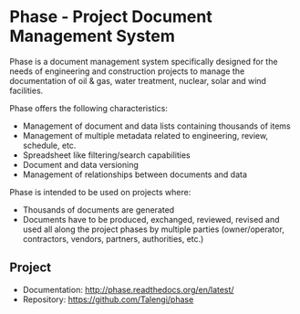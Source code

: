 Phase - Project Document Management System
==========================================

Phase is a document management system specifically designed for the needs of engineering and construction projects to manage the documentation of oil & gas, water treatment, nuclear, solar and wind facilities.

Phase offers the following characteristics:

* Management of document and data lists containing thousands of items
* Management of multiple metadata related to engineering, review, schedule, etc.
* Spreadsheet like filtering/search capabilities
* Document and data versioning
* Management of relationships between documents and data

Phase is intended to be used on projects where:

* Thousands of documents are generated
* Documents have to be produced, exchanged, reviewed, revised and used all along the project phases by multiple parties (owner/operator, contractors, vendors, partners, authorities, etc.)


Project
-------

* Documentation: http://phase.readthedocs.org/en/latest/
* Repository: https://github.com/Talengi/phase
